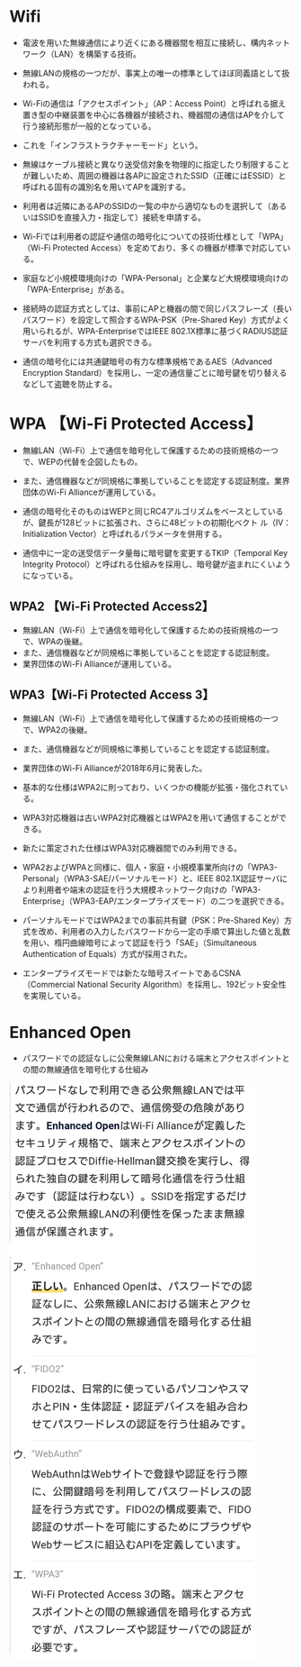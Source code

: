 # Wifi
- 電波を用いた無線通信により近くにある機器間を相互に接続し、構内ネットワーク（LAN）を構築する技術。
- 無線LANの規格の一つだが、事実上の唯一の標準としてほぼ同義語として扱われる。

- Wi-Fiの通信は「アクセスポイント」（AP：Access Point）と呼ばれる据え置き型の中継装置を中心に各機器が接続され、機器間の通信はAPを介して行う接続形態が一般的となっている。
- これを「インフラストラクチャーモード」という。

- 無線はケーブル接続と異なり送受信対象を物理的に指定したり制限することが難しいため、周囲の機器は各APに設定されたSSID（正確にはESSID）と呼ばれる固有の識別名を用いてAPを識別する。
- 利用者は近隣にあるAPのSSIDの一覧の中から適切なものを選択して（あるいはSSIDを直接入力・指定して）接続を申請する。

- Wi-Fiでは利用者の認証や通信の暗号化についての技術仕様として「WPA」（Wi-Fi Protected Access）を定めており、多くの機器が標準で対応している。
- 家庭など小規模環境向けの「WPA-Personal」と企業など大規模環境向けの「WPA-Enterprise」がある。

- 接続時の認証方式としては、事前にAPと機器の間で同じパスフレーズ（長いパスワード）を設定して照合するWPA-PSK（Pre-Shared Key）方式がよく用いられるが、WPA-EnterpriseではIEEE 802.1X標準に基づくRADIUS認証サーバを利用する方式も選択できる。

- 通信の暗号化には共通鍵暗号の有力な標準規格であるAES（Advanced Encryption Standard）を採用し、一定の通信量ごとに暗号鍵を切り替えるなどして盗聴を防止する。


# WPA 【Wi-Fi Protected Access】
- 無線LAN（Wi-Fi）上で通信を暗号化して保護するための技術規格の一つで、WEPの代替を企図したもの。
- また、通信機器などが同規格に準拠していることを認定する認証制度。業界団体のWi-Fi Allianceが運用している。

- 通信の暗号化そのものはWEPと同じRC4アルゴリズムをベースとしているが、鍵長が128ビットに拡張され、さらに48ビットの初期化ベクト ル（IV：Initialization Vector）と呼ばれるパラメータを併用する。
- 通信中に一定の送受信データ量毎に暗号鍵を変更するTKIP（Temporal Key Integrity Protocol）と呼ばれる仕組みを採用し、暗号鍵が盗まれにくいようになっている。

## WPA2 【Wi-Fi Protected Access2】
- 無線LAN（Wi-Fi）上で通信を暗号化して保護するための技術規格の一つで、WPAの後継。
- また、通信機器などが同規格に準拠していることを認定する認証制度。
- 業界団体のWi-Fi Allianceが運用している。


## WPA3【Wi-Fi Protected Access 3】
- 無線LAN（Wi-Fi）上で通信を暗号化して保護するための技術規格の一つで、WPA2の後継。
- また、通信機器などが同規格に準拠していることを認定する認証制度。
- 業界団体のWi-Fi Allianceが2018年6月に発表した。

- 基本的な仕様はWPA2に則っており、いくつかの機能が拡張・強化されている。
- WPA3対応機器は古いWPA2対応機器とはWPA2を用いて通信することができる。
- 新たに策定された仕様はWPA3対応機器間でのみ利用できる。

- WPA2およびWPAと同様に、個人・家庭・小規模事業所向けの「WPA3-Personal」（WPA3-SAE/パーソナルモード）と、IEEE 802.1X認証サーバにより利用者や端末の認証を行う大規模ネットワーク向けの「WPA3-Enterprise」（WPA3-EAP/エンタープライズモード）の二つを選択できる。

- パーソナルモードではWPA2までの事前共有鍵（PSK：Pre-Shared Key）方式を改め、利用者の入力したパスワードから一定の手順で算出した値と乱数を用い、楕円曲線暗号によって認証を行う「SAE」（Simultaneous Authentication of Equals）方式が採用された。
- エンタープライズモードでは新たな暗号スイートであるCSNA（Commercial National Security Algorithm）を採用し、192ビット安全性を実現している。



# Enhanced Open
- パスワードでの認証なしに公衆無線LANにおける端末とアクセスポイントとの間の無線通信を暗号化する仕組み

![](../../PICTURE/Communication/Enhanced_Open.png)